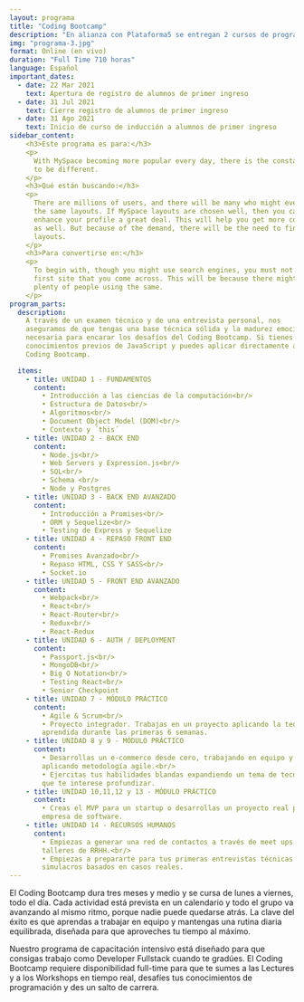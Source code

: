 ```yaml
---
layout: programa
title: "Coding Bootcamp"
description: "En alianza con Plataforma5 se entregan 2 cursos de programación. En clases que se dividen en formato teórico y práctico. En trabajo personal y grupal."
img: "programa-3.jpg"
format: Online (en vivo)
duration: "Full Time 710 horas"
language: Español
important_dates:
  - date: 22 Mar 2021
    text: Apertura de registro de alumnos de primer ingreso
  - date: 31 Jul 2021
    text: Cierre registro de alumnos de primer ingreso
  - date: 31 Ago 2021
    text: Inicio de curso de inducción a alumnos de primer ingreso
sidebar_content:
    <h3>Este programa es para:</h3>
    <p>
      With MySpace becoming more popular every day, there is the constant need
      to be different.
    </p>
    <h3>Qué están buscando:</h3>
    <p>
      There are millions of users, and there will be many who might even use
      the same layouts. If MySpace layouts are chosen well, then you can
      enhance your profile a great deal. This will help you get more contacts
      as well. But because of the demand, there will be the need to find unique
      layouts.
    </p>
    <h3>Para convertirse en:</h3>
    <p>
      To begin with, though you might use search engines, you must not pick the
      first site that you come across. This will be because there might be
      plenty of people using the same.
    </p>
program_parts:
  description:
    A través de un examen técnico y de una entrevista personal, nos
    aseguramos de que tengas una base técnica sólida y la madurez emocional
    necesaria para encarar los desafíos del Coding Bootcamp. Si tienes
    conocimientos previos de JavaScript y puedes aplicar directamente al
    Coding Bootcamp.

  items:
    - title: UNIDAD 1 - FUNDAMENTOS
      content:
        • Introducción a las ciencias de la computación<br/>
        • Estructura de Datos<br/>
        • Algoritmos<br/>
        • Document Object Model (DOM)<br/>
        • Contexto y ´this´
    - title: UNIDAD 2 - BACK END
      content:
        • Node.js<br/>
        • Web Servers y Expression.js<br/>
        • SQL<br/>
        • Schema <br/>
        • Node y Postgres
    - title: UNIDAD 3 - BACK END AVANZADO
      content:
        • Introducción a Promises<br/>
        • ORM y Sequelize<br/>
        • Testing de Express y Sequelize
    - title: UNIDAD 4 - REPASO FRONT END
      content:
        • Promises Avanzado<br/>
        • Repaso HTML, CSS Y SASS<br/>
        • Socket.io
    - title: UNIDAD 5 - FRONT END AVANZADO
      content:
        • Webpack<br/>
        • React<br/>
        • React-Router<br/>
        • Redux<br/>
        • React-Redux
    - title: UNIDAD 6 - AUTH / DEPLOYMENT
      content:
        • Passport.js<br/>
        • MongoDB<br/>
        • Big O Notation<br/>
        • Testing React<br/>
        • Senior Checkpoint
    - title: UNIDAD 7 - MÓDULO PRÁCTICO
      content:
        • Agile & Scrum<br/>
        • Proyecto integrador. Trabajas en un proyecto aplicando la teoría
        aprendida durante las primeras 6 semanas.
    - title: UNIDAD 8 y 9 - MÓDULO PRÁCTICO
      content:
        • Desarrollas un e-commerce desde cero, trabajando en equipo y
        aplicando metodología agile.<br/>
        • Ejercitas tus habilidades blandas expandiendo un tema de tecnología
        que te interese profundizar.
    - title: UNIDAD 10,11,12 y 13 - MÓDULO PRÁCTICO
      content:
        • Creas el MVP para un startup o desarrollas un proyecto real para una
        empresa de software.
    - title: UNIDAD 14 - RECURSOS HUMANOS
      content:
        • Empiezas a generar una red de contactos a través de meet ups y
        talleres de RRHH.<br/>
        • Empiezas a prepararte para tus primeras entrevistas técnicas con
        simulacros basados en casos reales.
---
```

El Coding Bootcamp dura tres meses y medio y se cursa de lunes a viernes, todo
el día. Cada actividad está prevista en un calendario y todo el grupo va
avanzando al mismo ritmo, porque nadie puede quedarse atrás. La clave del éxito
es que aprendas a trabajar en equipo y mantengas una rutina diaria equilibrada,
diseñada para que aproveches tu tiempo al máximo.

Nuestro programa de capacitación intensivo está diseñado para que consigas
trabajo como Developer Fullstack cuando te gradúes. El Coding Bootcamp requiere
disponibilidad full-time para que te sumes a las Lectures y a los Workshops en
tiempo real, desafíes tus conocimientos de programación y des un salto de
carrera.
